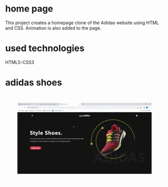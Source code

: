 <h1>home page</h1>
This project creates a homepage clone of the Adidas website using HTML and CSS. Animation is also added to the page.

<h1>used technologies</h1>
HTML5-CSS3

<h1>adidas shoes</h1>
<img src="/image/adidas shoes.gif"/>
